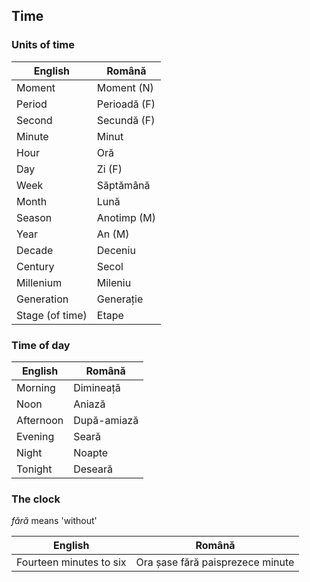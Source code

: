 ## Time

### Units of time
|English|Română|
|-|-|
|Moment|Moment (N)|
|Period|Perioadă (F)|
|Second|Secundă (F)
|Minute|Minut
|Hour|Oră
|Day|Zi (F)
|Week|Săptămână
|Month|Lună
|Season|Anotimp (M)|
|Year|An (M)|
|Decade|Deceniu|
|Century|Secol|
|Millenium|Mileniu|
|Generation|Generație|
|Stage (of time)|Etape|

### Time of day
|English|Română|
|-|-|
|Morning|Dimineață|
|Noon|Aniază|
|Afternoon|După-amiază
|Evening|Seară
|Night|Noapte
|Tonight|Deseară|

### The clock
*fără* means 'without'

|English|Română|
|-|-|
|Fourteen minutes to six|Ora șase fără paisprezece minute|

